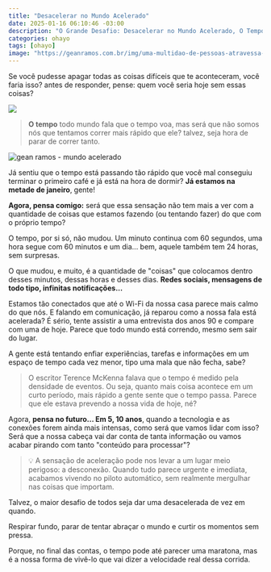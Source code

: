 ```yaml
---
title: "Desacelerar no Mundo Acelerado"
date: 2025-01-16 06:10:46 -03:00
description: "O Grande Desafio: Desacelerar no Mundo Acelerado, O Tempo Está Correndo ou Somos Nós Que Corremos Demais"
categories: ohayo
tags: [ohayo]
image: "https://geanramos.com.br/img/uma-multidao-de-pessoas-atravessa-uma-faixa-de-pedestres-em-uma-cidade.jpg"
---
```

Se você pudesse apagar todas as coisas difíceis que te aconteceram, você faria isso? antes de responder, pense: quem você seria hoje sem essas coisas?

![](https://cdn.jsdelivr.net/gh/geanramos/files/img/rising-tag.png)

> **O tempo** 
> todo mundo fala que o tempo voa, mas será que não somos nós que tentamos correr mais rápido que ele? talvez, seja hora de parar de
> correr tanto.


![gean ramos - mundo acelerado](https://i.pinimg.com/originals/eb/76/7a/eb767a6c202905ef1eb423f99e23835a.gif)

Já sentiu que o tempo está passando tão rápido que você mal conseguiu terminar o primeiro café e já está na hora de dormir? **Já estamos na metade de janeiro**, gente!

**Agora, pensa comigo:** será que essa sensação não tem mais a ver com a quantidade de coisas que estamos fazendo (ou tentando fazer) do que com o próprio tempo?

O tempo, por si só, não mudou. Um minuto continua com 60 segundos, uma hora segue com 60 minutos e um dia... bem, aquele também tem 24 horas, sem surpresas.

O que mudou, e muito, é a quantidade de "coisas" que colocamos dentro desses minutos, dessas horas e desses dias. **Redes sociais, mensagens de todo tipo, infinitas notificações...**

Estamos tão conectados que até o Wi-Fi da nossa casa parece mais calmo do que nós. E falando em comunicação, já reparou como a nossa fala está acelerada? É sério, tente assistir a uma entrevista dos anos 90 e compare com uma de hoje. Parece que todo mundo está correndo, mesmo sem sair do lugar.

A gente está tentando enfiar experiências, tarefas e informações em um espaço de tempo cada vez menor, tipo uma mala que não fecha, sabe?

> O escritor Terence McKenna falava que o tempo é medido pela densidade
> de eventos. Ou seja, quanto mais coisa acontece em um curto período,
> mais rápido a gente sente que o tempo passa. Parece que ele estava
> prevendo a nossa vida de hoje, né?

Agora, **pensa no futuro... Em 5, 10 anos**, quando a tecnologia e as conexões forem ainda mais intensas, como será que vamos lidar com isso? Será que a nossa cabeça vai dar conta de tanta informação ou vamos acabar pirando com tanto "conteúdo para processar"?

> 💡 A sensação de aceleração pode nos levar a um lugar meio perigoso: a
> desconexão. Quando tudo parece urgente e imediata, acabamos vivendo no
> piloto automático, sem realmente mergulhar nas coisas que importam.

Talvez, o maior desafio de todos seja dar uma desacelerada de vez em quando.

Respirar fundo, parar de tentar abraçar o mundo e curtir os momentos sem pressa.

Porque, no final das contas, o tempo pode até parecer uma maratona, mas é a nossa forma de vivê-lo que vai dizer a velocidade real dessa corrida.